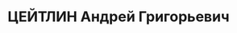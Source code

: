 ---
title: ЦЕЙТЛИН Андрей Григорьевич
description: 'Родился в 1899 г., Измаильский у-д, Бессарабская губ.,

  Приговорен: 27 декабря 1937 г.

  Приговор: ВМН'
---